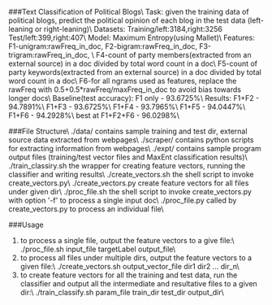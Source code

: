 ###Text Classification of Political Blogs\\
Task: given the training data of political blogs, predict the political opinion of each blog in the test data (left-leaning or right-leaning)\\
Datasets: Training/left:3184,right:3256   Test/left:399,right:407\\
Model: Maximum Entropy(using Mallet)\\
Features: F1-unigram:rawFreq_in_doc, F2-bigram:rawFreq_in_doc, F3-trigram:rawFreq_in_doc, \\
          F4-count of party members(extracted from an external source) in a doc divided by total word count in a doc\\
          F5-count of party keywords(extracted from an external source) in a doc divided by total word count in a doc\\
          F6-for all ngrams used as features, replace the rawFreq with 0.5+0.5*rawFreq/maxFreq_in_doc to avoid bias towards longer docs\\
Baseline(test accuracy): F1 only - 93.6725%\\
Results:                 F1+F2   - 94.7891%\\
                         F1+F3   - 93.6725%\\
                         F1+F4   - 93.7965%\\
                         F1+F5   - 94.0447%\\
                         F1+F6   - 94.2928%\\
                best at F1+F2+F6 - 96.0298%\\
                
###File Structure\\
./data/       contains sample training and test dir, external source data extracted from webpages\\
./scraper/    contains python scripts for extracting information from webpages\\
./expt/       contains sample program output files (training/test vector files and MaxEnt classification results)\\
./train_classiry.sh   the wrapper for creating feature vectors, running the classifier and writing results\\
./create_vectors.sh   the shell script to invoke create_vectors.py\\
./create_vectors.py   create feature vectors for all files under given dir\\
./proc_file.sh        the shell script to invoke create_vectors.py with option '-f' to process a single input doc\\
./proc_file.py        called by create_vectors.py to process an individual file\\

###Usage
1. to process a single file, output the feature vectors to a give file:\\
  ./proc_file.sh input_file targetLabel output_file\\
2. to process all files under multiple dirs, output the feature vectors to a given file:\\
  ./create_vectors.sh output_vector_file dir1 dir2 ... dir_n\\
3. to create feature vectors for all the training and test data, run the classifier and output all the intermediate and resultative files to a given dir:\\
  ./train_classify.sh param_file train_dir test_dir output_dir\\

